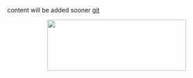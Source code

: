 content will be added sooner
<a href="https://github.com/neoPerera/ws-csrf.git" target="_blank">git</a>


<div class="separator" style="clear: both; text-align: center;">
<a href="https://1.bp.blogspot.com/-I0X5n-_-HD0/UaYQIW7GCLI/AAAAAAAAAOs/TydUGoLSMaswO7HPjyaA96O9-J7iIkr1wCPcBGAYYCw/s1600/world.jpg" imageanchor="1" style="margin-left: 1em; margin-right: 1em;"><img border="0" data-original-height="136" data-original-width="369" height="117" src="https://1.bp.blogspot.com/-I0X5n-_-HD0/UaYQIW7GCLI/AAAAAAAAAOs/TydUGoLSMaswO7HPjyaA96O9-J7iIkr1wCPcBGAYYCw/s320/world.jpg" width="320" /></a></div>
